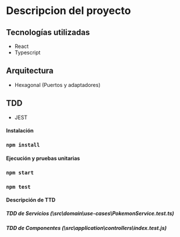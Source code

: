 # Descripcion del proyecto

## Tecnologías utilizadas
 - React
 - Typescript

## Arquitectura
 - Hexagonal (Puertos y adaptadores)
 
## TDD
 - JEST


#### Instalación

### `npm install`


#### Ejecución y pruebas unitarias

### `npm start`

### `npm test`


#### Descripción de TTD

##### TDD de Servicios (\src\domain\use-cases\PokemonService.test.ts)
##### TDD de Componentes (\src\application\controllers\index.test.js)